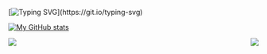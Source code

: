 [![Typing SVG](https://readme-typing-svg.herokuapp.com/?size=35&lines=Hello+There!;I%E2%80%99m+/Comder101.)](https://git.io/typing-svg)

<!--
**Comder101/Comder101** is a ✨ _special_ ✨ repository because its `README.md` (this file) appears on your GitHub profile.

Here are some ideas to get you started:

- 🔭 I’m currently working on ...
- 🌱 I’m currently learning ...
- 👯 I’m looking to collaborate on ...
- 🤔 I’m looking for help with ...
- 💬 Ask me about ...
- 📫 How to reach me: ...
- 😄 Pronouns: ...
- ⚡ Fun fact: ...
-->
[![My GitHub stats](https://github-readme-stats-comder101.vercel.app/api?username=comder101&hide=stars&count_private=true&show_icons=true&include_all_commits=true&card_width=600px)](https://github.com/comder101/github-readme-stats)


<a href="https://github.com/Comder101/NewsAggregator2.0">
  <img align="left" src="https://github-readme-stats-comder101.vercel.app/api/pin/?username=Comder101&repo=newsaggregator2.0&show_owner=true" />
</a>
<a href="https://github.com/Comder101/Wordcloudx">
   <img align="right" src="https://github-readme-stats-comder101.vercel.app/api/pin/?username=Comder101&repo=wordcloudx&show_owner=true" />
</a>


